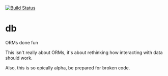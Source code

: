 [![Build Status](https://travis-ci.org/ttacon/pouch.svg?branch=master)](https://travis-ci.org/ttacon/pouch)


# db
ORMs done fun

This isn't really about ORMs, it's about rethinking how interacting with data should work.

Also, this is so epically alpha, be prepared for broken code.
